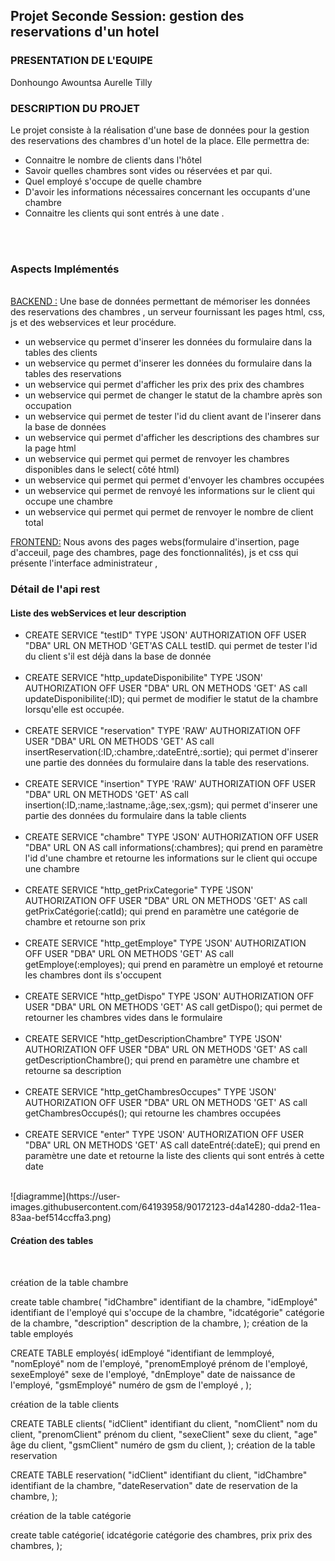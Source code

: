  <h2> Projet Seconde Session: gestion des reservations d'un hotel</h2>

<h3> PRESENTATION DE L'EQUIPE </h3>
<p> Donhoungo Awountsa Aurelle Tilly</p>
<h3> DESCRIPTION DU PROJET </h3>
<p>
    Le projet consiste à la réalisation d'une base de données  pour la gestion des reservations des chambres d'un hotel de la place. Elle permettra de:<br>
<ul>
    <li> Connaitre le nombre de clients dans l'hôtel
    <li> Savoir quelles chambres sont vides ou réservées et par qui.
    <li> Quel employé s'occupe de quelle chambre
    <li> D'avoir les informations nécessaires concernant les occupants d'une chambre
    <li> Connaitre les clients qui sont entrés à une date .
</ul><br><br>
</p>
<h3>Aspects Implémentés</h3>
<p><br>
    <u> BACKEND :</u> Une base de données permettant de mémoriser les données des reservations des chambres , un serveur fournissant les pages html, css, js et des webservices et leur procédure.
    <ul>
        <li>un webservice qu permet d'inserer les données du formulaire dans la tables des clients
        <li> un webservice qu permet d'inserer les données du formulaire dans la tables des reservations
        <li> un webservice qui permet d'afficher les prix des prix des chambres
        <li>un webservice qui permet de changer le statut de la chambre  après son occupation
        <li> un webservice qui permet de tester l'id du client  avant de l'inserer dans la base de données
        <li>un webservice qui permet d'afficher les descriptions des chambres sur la page html
        <li> un webservice qui permet qui permet de renvoyer les chambres disponibles dans le select( côté html)
        <li> un webservice qui permet qui permet d'envoyer les chambres occupées
        <li>un webservice qui permet de renvoyé les informations sur le client qui occupe une chambre
        <li>un webservice qui permet qui permet de renvoyer le nombre de client total
    </ul>
</p>
<p>
    <u> FRONTEND:</u> Nous avons des pages webs(formulaire d'insertion, page d'acceuil, page des chambres, page des fonctionnalités), js et css qui présente l'interface administrateur ,
</p>

<h3> Détail de l'api rest </h3>
<h4> Liste des webServices et leur description </h4>
<p>
    <ul>
        <li> CREATE SERVICE "testID" TYPE 'JSON' AUTHORIZATION OFF USER "DBA" URL ON METHOD 'GET'AS CALL testID. qui permet de tester l'id du client s'il est déjà dans la base de donnée<br><br>
        <li> CREATE SERVICE "http_updateDisponibilite" TYPE 'JSON' AUTHORIZATION OFF USER "DBA" URL ON METHODS 'GET' AS call updateDisponibilite(:ID); qui permet de modifier le statut de la chambre lorsqu'elle est occupée.<br><br>
        <li> CREATE SERVICE "reservation" TYPE 'RAW' AUTHORIZATION OFF USER "DBA" URL ON METHODS 'GET' AS call insertReservation(:ID,:chambre,:dateEntré,:sortie); qui permet d'inserer une partie des données  du formulaire  dans la table des reservations.<br><br>
        <li> CREATE SERVICE "insertion" TYPE 'RAW' AUTHORIZATION OFF USER "DBA" URL ON METHODS 'GET' AS call insertion(:ID,:name,:lastname,:âge,:sex,:gsm); qui permet d'inserer une partie des données du formulaire dans la table clients<br><br>
        <li>CREATE SERVICE "chambre" TYPE 'JSON' AUTHORIZATION OFF USER "DBA" URL ON AS call informations(:chambres); qui prend en paramètre l'id d'une chambre et retourne les informations sur le client qui occupe une chambre<br><br>
        <li> CREATE SERVICE "http_getPrixCategorie" TYPE 'JSON' AUTHORIZATION OFF USER "DBA" URL ON METHODS 'GET' AS call getPrixCatégorie(:catId);
            qui prend en paramètre une catégorie de chambre et retourne son prix<br><br>
        <li> CREATE SERVICE "http_getEmploye" TYPE 'JSON' AUTHORIZATION OFF USER "DBA" URL ON METHODS 'GET' AS call getEmploye(:employes);
            qui prend en paramètre un employé et retourne les chambres dont ils s'occupent<br><br>
        <li>CREATE SERVICE "http_getDispo" TYPE 'JSON' AUTHORIZATION OFF USER "DBA" URL ON METHODS 'GET' AS call getDispo();
            qui permet de retourner les chambres vides dans le formulaire<br><br>
        <li>CREATE SERVICE "http_getDescriptionChambre" TYPE 'JSON' AUTHORIZATION OFF USER "DBA" URL ON METHODS 'GET' AS call getDescriptionChambre();
            qui prend en paramètre une chambre et retourne sa description<br><br>
        <li>CREATE SERVICE "http_getChambresOccupes" TYPE 'JSON' AUTHORIZATION OFF USER "DBA" URL ON METHODS 'GET' AS call getChambresOccupés();
            qui retourne les chambres occupées<br><br>
        <li>CREATE SERVICE "enter" TYPE 'JSON' AUTHORIZATION OFF USER "DBA" URL ON METHODS 'GET' AS call dateEntré(:dateE); qui prend en paramètre une date et retourne la liste des clients qui sont entrés à cette date<br><br>
    </ul>
</p>
![diagramme](https://user-images.githubusercontent.com/64193958/90172123-d4a14280-dda2-11ea-83aa-bef514ccffa3.png)
<h4> Création des tables</h4><br>
<p>
 création de la table chambre 

create table chambre(
    "idChambre" identifiant de la chambre,
    "idEmployé" identifiant de l'employé qui s'occupe de la chambre,
    "idcatégorie" catégorie de la chambre,
    "description" description de la chambre,
);
 création de la table employés

CREATE TABLE employés(
    idEmployé "identifiant de lemmployé,
    "nomEployé" nom de l'employé,
    "prenomEmployé prénom de l'employé,
    sexeEmployé" sexe de l'employé,
    "dnEmploye" date de naissance de l'employé,
    "gsmEmployé" numéro de gsm de l'employé ,
);

création de la table clients 

CREATE TABLE clients(
    "idClient" identifiant du client,
    "nomClient" nom du client,
    "prenomClient" prénom du client,
    "sexeClient" sexe du client,
    "age" âge du client,
    "gsmClient" numéro de gsm du client,
    );
création de la table reservation

CREATE TABLE reservation(
    "idClient" identifiant du client,
    "idChambre" identifiant de la chambre,
    "dateReservation" date de reservation de la chambre,
    );

création de la table catégorie

create table catégorie(
    idcatégorie catégorie des chambres,
    prix prix des chambres,
    );


</p>
